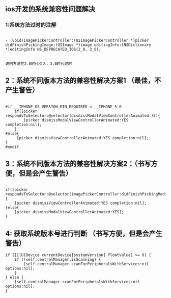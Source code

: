 ##  ios开发的系统兼容性问题解决

###  1:系统方法过时的注解

````objc

- (void)imagePickerController:(UIImagePickerController *)picker didFinishPickingImage:(UIImage *)image editingInfo:(NSDictionary *)editingInfo NS_DEPRECATED_IOS(2_0, 3_0);


说明方法在2.0时代引入，3.0时代过时

````

##  2：系统不同版本方法的兼容性解决方案1 （最佳，不产生警告）

````objc

#if __IPHONE_OS_VERSION_MIN_REQUIRED < __IPHONE_5_0
    if([picker respondsToSelector:@selector(dismissModalViewControllerAnimated:)]){
        [picker dismissModalViewControllerAnimated:YES completion:nil];
    }
#else{
	 [picker dismissViewControllerAnimated:YES completion:nil];
}
#endif

````

##  3：系统不同版本方法的兼容性解决方案2：（书写方便，但是会产生警告）

````objc

if([picker respondsToSelector:@selector(imagePickerController:didFinishPickingMediaWithInfo:)]){
    [picker dismissViewControllerAnimated:YES completion:nil];
}else{
    [picker dismissModalViewControllerAnimated:YES];
}

````

##  4: 获取系统版本号进行判断 （书写方便，但是会产生警告）

````objc
if ([[[UIDevice currentDevice]systemVersion] floatValue] >= 9) {
    if (!self.centralManager.isScanning) {
        [self.centralManager scanForPeripheralsWithServices:nil options:nil];
    }
} else {
    [self.centralManager scanForPeripheralsWithServices:nil options:nil];
}
````